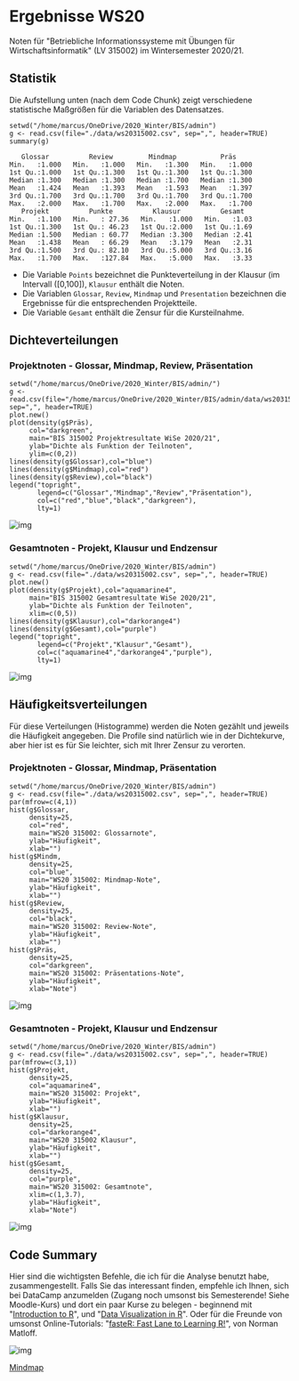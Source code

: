 
# Ergebnisse WS20

Noten für "Betriebliche Informationssysteme mit Übungen für
Wirtschaftsinformatik" (LV 315002) im Wintersemester 2020/21.


## Statistik

Die Aufstellung unten (nach dem Code Chunk) zeigt verschiedene
statistische Maßgrößen für die Variablen des Datensatzes.

    setwd("/home/marcus/OneDrive/2020_Winter/BIS/admin")
    g <- read.csv(file="./data/ws20315002.csv", sep=",", header=TRUE)
    summary(g)

       Glossar          Review         Mindmap           Präs      
    Min.   :1.000   Min.   :1.000   Min.   :1.300   Min.   :1.000  
    1st Qu.:1.000   1st Qu.:1.300   1st Qu.:1.300   1st Qu.:1.300  
    Median :1.300   Median :1.300   Median :1.700   Median :1.300  
    Mean   :1.424   Mean   :1.393   Mean   :1.593   Mean   :1.397  
    3rd Qu.:1.700   3rd Qu.:1.700   3rd Qu.:1.700   3rd Qu.:1.700  
    Max.   :2.000   Max.   :1.700   Max.   :2.000   Max.   :1.700  
       Projekt          Punkte          Klausur          Gesamt    
    Min.   :1.100   Min.   : 27.36   Min.   :1.000   Min.   :1.03  
    1st Qu.:1.300   1st Qu.: 46.23   1st Qu.:2.000   1st Qu.:1.69  
    Median :1.500   Median : 60.77   Median :3.300   Median :2.41  
    Mean   :1.438   Mean   : 66.29   Mean   :3.179   Mean   :2.31  
    3rd Qu.:1.500   3rd Qu.: 82.10   3rd Qu.:5.000   3rd Qu.:3.16  
    Max.   :1.700   Max.   :127.84   Max.   :5.000   Max.   :3.33

-   Die Variable `Points` bezeichnet die Punkteverteilung in der
    Klausur (im Intervall \([0,100]\), `Klausur` enthält die Noten.
-   Die Variablen `Glossar`, `Review`, `Mindmap` und
    `Presentation` bezeichnen die Ergebnisse für die
    entsprechenden Projektteile.
-   Die Variable `Gesamt` enthält die Zensur für die Kursteilnahme.


## Dichteverteilungen


### Projektnoten - Glossar, Mindmap, Review, Präsentation

    setwd("/home/marcus/OneDrive/2020_Winter/BIS/admin/")
    g <- read.csv(file="/home/marcus/OneDrive/2020_Winter/BIS/admin/data/ws20315002.csv", sep=",", header=TRUE)
    plot.new()
    plot(density(g$Präs),
         col="darkgreen",
         main="BIS 315002 Projektresultate WiSe 2020/21",
         ylab="Dichte als Funktion der Teilnoten",
         ylim=c(0,2))
    lines(density(g$Glossar),col="blue")
    lines(density(g$Mindmap),col="red")
    lines(density(g$Review),col="black")
    legend("topright",
           legend=c("Glossar","Mindmap","Review","Präsentation"),
           col=c("red","blue","black","darkgreen"),
           lty=1)

![img](https://github.com/birkenkrahe/grades/blob/main/data/grades_dichte_projekt_ws20.png "Verteilung der Teilnoten über Projektteile hinweg")


### Gesamtnoten - Projekt, Klausur und Endzensur

    setwd("/home/marcus/OneDrive/2020_Winter/BIS/admin")
    g <- read.csv(file="./data/ws20315002.csv", sep=",", header=TRUE)
    plot.new()
    plot(density(g$Projekt),col="aquamarine4",
         main="BIS 315002 Gesamtresultate WiSe 2020/21",
         ylab="Dichte als Funktion der Teilnoten",
         xlim=c(0,5))
    lines(density(g$Klausur),col="darkorange4")
    lines(density(g$Gesamt),col="purple")
    legend("topright",
           legend=c("Projekt","Klausur","Gesamt"),
           col=c("aquamarine4","darkorange4","purple"),
           lty=1)

![img](https://github.com/birkenkrahe/grades/blob/main/data/grades_dichte_gesamt_ws20.png "Verteilung der Teilnoten für Projekt-, Klausur-, und Gesamtnoten")


## Häufigkeitsverteilungen

Für diese Verteilungen (Histogramme) werden die Noten gezählt und
jeweils die Häufigkeit angegeben. Die Profile sind natürlich wie
in der Dichtekurve, aber hier ist es für Sie leichter, sich mit
Ihrer Zensur zu verorten.


### Projektnoten - Glossar, Mindmap, Präsentation

    setwd("/home/marcus/OneDrive/2020_Winter/BIS/admin")
    g <- read.csv(file="./data/ws20315002.csv", sep=",", header=TRUE)
    par(mfrow=c(4,1))
    hist(g$Glossar,
         density=25,
         col="red",
         main="WS20 315002: Glossarnote",
         ylab="Häufigkeit",
         xlab="")
    hist(g$Mindm,
         density=25,
         col="blue",
         main="WS20 315002: Mindmap-Note",
         ylab="Häufigkeit",
         xlab="")
    hist(g$Review,
         density=25,
         col="black",
         main="WS20 315002: Review-Note",
         ylab="Häufigkeit",
         xlab="")
    hist(g$Präs,
         density=25,
         col="darkgreen",
         main="WS20 315002: Präsentations-Note",
         ylab="Häufigkeit",
         xlab="Note")

![img](https://github.com/birkenkrahe/grades/blob/main/data/grades_hist_projekt_ws20.png "Histogramm der Noten für verschiedene Projektteile")


### Gesamtnoten - Projekt, Klausur und Endzensur

    setwd("/home/marcus/OneDrive/2020_Winter/BIS/admin")
    g <- read.csv(file="./data/ws20315002.csv", sep=",", header=TRUE)
    par(mfrow=c(3,1))
    hist(g$Projekt,
         density=25,
         col="aquamarine4",
         main="WS20 315002: Projekt",
         ylab="Häufigkeit",
         xlab="")
    hist(g$Klausur,
         density=25,
         col="darkorange4",
         main="WS20 315002 Klausur",
         ylab="Häufigkeit",
         xlab="")
    hist(g$Gesamt,
         density=25,
         col="purple",
         main="WS20 315002: Gesamtnote",
         xlim=c(1,3.7),
         ylab="Häufigkeit",
         xlab="Note")

![img](https://github.com/birkenkrahe/grades/blob/main/data/grades_hist_ws20.png "Histogramm der Noten für Projekt (50%), Klausur (50%) und Gesamtergebnis")


## Code Summary

Hier sind die wichtigsten Befehle, die ich für die Analyse
benutzt habe, zusammengestellt. Falls Sie das interessant finden,
empfehle ich Ihnen, sich bei DataCamp anzumelden (Zugang noch
umsonst bis Semesterende! Siehe Moodle-Kurs) und dort ein paar
Kurse zu belegen - beginnend mit "[Introduction to R](https://learn.datacamp.com/courses/free-introduction-to-r)", und "[Data
Visualization in R](https://learn.datacamp.com/courses/data-visualization-in-r)". Oder für die Freunde von umsonst
Online-Tutorials: "[fasteR: Fast Lane to Learning R!](https://github.com/matloff/fasteR#faster-fast-lane-to-learning-r)", von Norman
Matloff.

![img](https://github.com/birkenkrahe/grades/blob/main/data/analyze_grades.png)

[Mindmap](https://www.xmind.net/m/QtrHj6/#)

